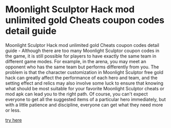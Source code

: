 # Moonlight Sculptor Hack mod unlimited gold Cheats coupon codes detail guide

Moonlight Sculptor Hack mod unlimited gold Cheats coupon codes detail guide - Although there are too many Moonlight Sculptor coupon codes in the game, it is still possible for players to have exactly the same team in different game modes. For example, in the arena, you may meet an opponent who has the same team but performs differently from you. The problem is that the character customization in Moonlight Sculptor free gold hack can greatly affect the performance of each hero and team, and the setting effect and relics may also involve some luck to ensure that knowing what should be most suitable for your favorite Moonlight Sculptor cheats or mod apk can lead you to the right path. Of course, you can't expect everyone to get all the suggested items of a particular hero immediately, but with a little patience and discipline, everyone can get what they need more or less.

<a href="https://yintamod.xyz/moonlight-sculptor/">try here</a>
